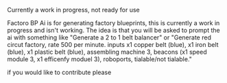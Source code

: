 Currently a work in progress, not ready for use

Factoro BP Ai is for generating factory blueprints, this is currently a work in progress and isn't working. The idea is that you will be asked to prompt the ai with something like "Generate a 2 to 1 belt balancer" or "Generate red circut factory, rate 500 per minute. inputs x1 copper belt (blue), x1 iron belt (blue), x1 plastic belt (blue), assembling machine 3, beacons (x1 speed module 3, x1 efficenfy moduel 3), roboports, tialable/not tialable."

if you would like to contribute please 
